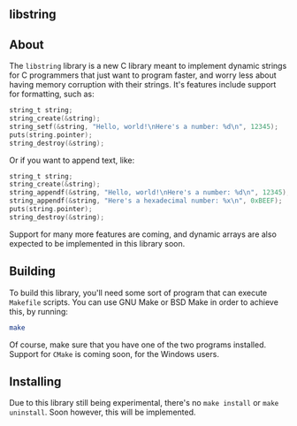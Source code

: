## libstring
## About
The `libstring` library is a new C library meant to implement dynamic strings for C programmers that just want to program faster, and worry less about having memory corruption with their strings.
It's features include support for formatting, such as:
```c
string_t string;
string_create(&string);
string_setf(&string, "Hello, world!\nHere's a number: %d\n", 12345);
puts(string.pointer);
string_destroy(&string);
```
Or if you want to append text, like:
```c
string_t string;
string_create(&string);
string_appendf(&string, "Hello, world!\nHere's a number: %d\n", 12345);
string_appendf(&string, "Here's a hexadecimal number: %x\n", 0xBEEF);
puts(string.pointer);
string_destroy(&string);
```
Support for many more features are coming, and dynamic arrays are also expected to be implemented in this library soon.
## Building
To build this library, you'll need some sort of program that can execute `Makefile` scripts. You can use GNU Make or BSD Make in order to achieve this, by running:
```sh
make
```
Of course, make sure that you have one of the two programs installed. Support for `CMake` is coming soon, for the Windows users.
## Installing
Due to this library still being experimental, there's no `make install` or `make uninstall`. Soon however, this will be implemented.